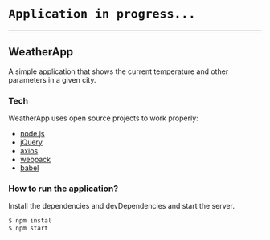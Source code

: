 # `Application in progress...`
---
## WeatherApp

A simple application that shows the current temperature and other parameters in a given city.

### Tech

WeatherApp uses open source projects to work properly:

* [node.js](https://nodejs.org/en/)
* [jQuery](https://jquery.com/)
* [axios](https://github.com/axios/axios)
* [webpack](https://webpack.js.org/)
* [babel](https://babeljs.io/)

### How to run the application?

Install the dependencies and devDependencies and start the server.

```sh
$ npm instal
$ npm start
```